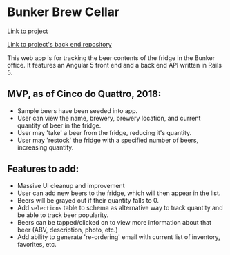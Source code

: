 # Bunker Brew Cellar

[Link to project](https://bunker-brew-cellar-app.herokuapp.com/)

[Link to project's back end repository](https://github.com/caristopmer/bunker-brew-cellar-api)


This web app is for tracking the beer contents of the fridge in the Bunker office. It features an Angular 5 front end and a back end API written in Rails 5.

## MVP, as of Cinco do Quattro, 2018:
- Sample beers have been seeded into app.
- User can view the name, brewery, brewery location, and current quantity of beer in the fridge.
- User may 'take' a beer from the fridge, reducing it's quantity.
- User may 'restock' the fridge with a specified number of beers, increasing quantity.

## Features to add:
- Massive UI cleanup and improvement
- User can add new beers to the fridge, which will then appear in the list.
- Beers will be grayed out if their quantity falls to 0.
- Add `selections` table to schema as alternative way to track quantity and be able to track beer popularity.
- Beers can be tapped/clicked on to view more information about that beer (ABV, description, photo, etc.)
- Add ability to generate 're-ordering' email with current list of inventory, favorites, etc.
